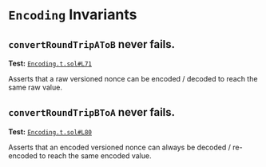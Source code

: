 # `Encoding` Invariants

## `convertRoundTripAToB` never fails.
**Test:** [`Encoding.t.sol#L71`](../test/invariants/Encoding.t.sol#L71)

Asserts that a raw versioned nonce can be encoded / decoded to reach the same raw value. 

## `convertRoundTripBToA` never fails.
**Test:** [`Encoding.t.sol#L80`](../test/invariants/Encoding.t.sol#L80)

Asserts that an encoded versioned nonce can always be decoded / re-encoded to reach the same encoded value. 